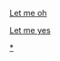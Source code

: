 <a href="/124.0.0.1::1234" target='_blank'>Let me oh</a>

<a href="/127.0.0.1:1234" target='_blank'>Let me yes</a>

<a href="/CNAME" target='_blank'>*</a>

